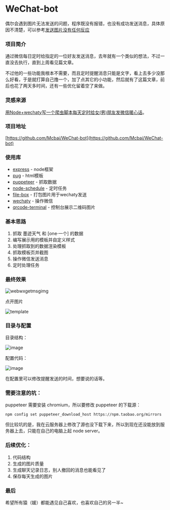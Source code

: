 # WeChat-bot

偶尔会遇到图片无法发送的问题，程序既没有报错，也没有成功发送消息，具体原因不清楚，可以参考[发送图片没有任何反应](https://github.com/Chatie/wechaty/issues/1618)

### 项目简介

通过微信每日定时给指定的一位好友发送消息，去年就有一个类似的想法，不过一直没去执行，直到上周看见篇文章。

不过他的一些功能我根本不需要，而且定时提醒消息只能是文字，看上去多少没那么好看，于是就打算自己撸一个，加了点其它的小功能，然后就有了这篇文章，前后也花了两天多时间，还有一些优化留着空了来做。

### 灵感来源

[用Node+wechaty写一个爬虫脚本每天定时给女(男)朋友发微信暖心话](https://juejin.im/post/5c77c6bef265da2de6611cff)。

### 项目地址

[https://github.com/Mcbai/WeChat-bot](https://github.com/Mcbai/WeChat-bot)

### 使用库

* [express](https://github.com/expressjs/express) - node框架
* [pug](https://github.com/pugjs/pug) - html模板
* [puppeteer](https://github.com/GoogleChrome/puppeteer) - 抓取数据
* [node-schedule](https://github.com/node-schedule/node-schedule) - 定时任务
* [file-box](https://github.com/huan/file-box) - 打包图片用于wechaty发送
* [wechaty](https://github.com/chatie/wechaty) - 操作微信
* [qrcode-terminal](https://github.com/gtanner/qrcode-terminal) - 控制台展示二维码图片

### 基本思路

1. 抓取 墨迹天气 和 [one·一个] 的数据
2. 编写展示用的模板并自定义样式
3. 处理抓取到的数据渲染模板
4. 抓取模板页并截图
5. 操作微信发送消息
6. 定时处理任务

### 最终效果

![webwxgetmsgimg](https://user-images.githubusercontent.com/12459860/54200898-597d9200-4507-11e9-86b1-1f33f32eee4f.jpg)

点开图片

![template](https://user-images.githubusercontent.com/12459860/54200940-6ac69e80-4507-11e9-8b57-0fa4e8bbd393.png)


### 目录与配置

目录结构：

![image](https://user-images.githubusercontent.com/12459860/54199989-2c2fe480-4505-11e9-86a5-e09daff8d3a1.png)

配置代码：

![image](https://user-images.githubusercontent.com/12459860/54200072-67321800-4505-11e9-9d20-9713e0788935.png)

在配置里可以修改提醒发送的时间，想要说的话等。

### 需要注意的坑：

puppeteer 需要安装 chromium，所以要修改 puppeteer 的下载源：

```
npm config set puppeteer_download_host https://npm.taobao.org/mirrors
```

但比较坑的是，我在云服务器上修改了源也没下载下来，所以到现在还没能放到服务器上去，只能在自己的电脑上起 node server。

### 后续优化：

1. 代码结构
2. 生成的图片质量
3. 生成聊天记录日志，别人撤回的消息也能看见了
4. 保存每天生成的图片

### 最后

希望所有猿（媛）都能遇见自己喜欢，也喜欢自己的另一半~
